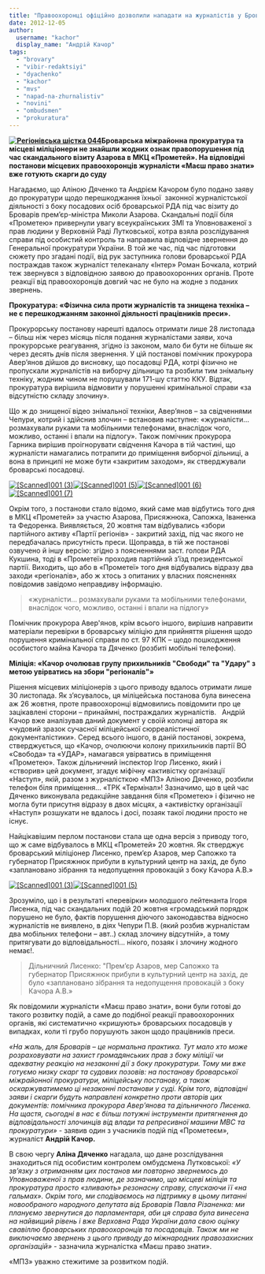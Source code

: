 ```yaml
---
title: "Правоохоронці офіційно дозволили нападати на журналістів у Броварах"
date: 2012-12-05
author: 
  username: "kachor"
  display_name: "Андрій Качор"
tags: 
  - "brovary"
  - "vibir-redaktsiyi"
  - "dyachenko"
  - "kachor"
  - "mvs"
  - "napad-na-zhurnalistiv"
  - "novini"
  - "ombudsmen"
  - "prokuratura"
---
```


**[![](https://mpz.brovary.org/wp-content/uploads/2012/12/Regionivska-shistka-044.jpg "Регіонівська шістка 044")](https://mpz.brovary.org/wp-content/uploads/2012/12/Regionivska-shistka-044.jpg)Броварська міжрайонна прокуратура та місцеві міліціонери не знайшли жодних ознак правопорушення під час скандального візиту Азарова в МКЦ «Прометей». На відповідні постанови місцевих правоохоронців журналісти «Маєш право знати» вже готують скарги до суду**  

Нагадаємо, що Аліною Дяченко та Андрієм Качором було подано заяву до прокуратури щодо перешкоджання їхньої  законної журналістської діяльності з боку посадових осіб броварської РДА під час візиту до Броварів прем’єр-міністра Миколи Азарова. Скандальні події біля «Прометею» привернули увагу всеукраїнських ЗМІ та Уповноваженої з прав людини у Верховній Раді Лутковської, котра взяла розслідування справи під особистий контроль та направила відповідне звернення до Генеральної прокуратури України. В той же час, під час підготовки сюжету про згадані події, від рук заступника голови броварської РДА постраждав також журналіст телеканалу «Інтер» Роман Бочкала, котрий теж звернувся з відповідною заявою до правоохоронних органів. Проте  реакції від правоохоронців довгий час не було на жодне з поданих звернень.

**Прокуратура: «Фізична сила проти журналістів та знищена техніка – не є перешкоджанням законної діяльності працівників преси».**

Прокурорську постанову нарешті вдалось отримати лише 28 листопада – більш ніж через місяць після подання журналістами заяви, хоча прокурорське реагування, згідно із законом, мало би бути не більше як через десять днів після звернення. У цій постанові помічник прокурора Авер’янов дійшов до висновку, що посадовці РДА, котрі фізично не пропускали журналістів на виборчу дільницю та розбили тим знімальну техніку, жодним чином не порушували 171-шу статтю ККУ. Відтак, прокуратура вирішила відмовити у порушенні кримінальної справи «за відсутністю складу злочину».

Що ж до знищеної відео знімальної техніки, Авер’янов – за свідченнями Чепури, котрий і здійснив злочин – встановив наступне: «журналісти… розмахували руками та мобільними телефонами, внаслідок чого, можливо, останні і впали на підлогу». Також помічник прокурора Гарника вирішив проігнорувати свідчення Качора в тій частині, що журналісти намагались потрапити до приміщення виборчої дільниці, а вона в принципі не може бути «закритим заходом», як стверджували броварські посадовці.

[![](https://mpz.brovary.org/wp-content/uploads/2012/12/Scanned001-31.jpg "[Scanned]001 (3)")](https://mpz.brovary.org/wp-content/uploads/2012/12/Scanned001-31.jpg)[![](https://mpz.brovary.org/wp-content/uploads/2012/12/Scanned001-51.jpg "[Scanned]001 (5)")](https://mpz.brovary.org/wp-content/uploads/2012/12/Scanned001-51.jpg)[![](https://mpz.brovary.org/wp-content/uploads/2012/12/Scanned001-6.jpg "[Scanned]001 (6)")](https://mpz.brovary.org/wp-content/uploads/2012/12/Scanned001-6.jpg)[![](https://mpz.brovary.org/wp-content/uploads/2012/12/Scanned001-7.jpg "[Scanned]001 (7)")](https://mpz.brovary.org/wp-content/uploads/2012/12/Scanned001-7.jpg)

Окрім того, з постанови стало відомо, який саме мав відбутись того дня в МКЦ «Прометей» за участю Азарова, Присяжнюка, Сапожка, Іваненка та Федоренка. Виявляється, 20 жовтня там відбувались «збори партійного активу «Партії регіонів» - закритий захід, під час якого не передбачалась присутність преси. Щоправда, в тій же постанові озвучено й іншу версію: згідно з поясненнями заст. голови РДА Кукшина, тоді в «Прометеї» проходив партійний з’їзд президентської партії. Виходить, що або в «Прометеї» того дня відбувались відразу два заходи «регіоналів», або ж хтось з опитаних у власних поясненнях повідомив завідомо неправдиву інформацію.

> «журналісти… розмахували руками та мобільними телефонами, внаслідок чого, можливо, останні і впали на підлогу»

Помічник прокурора Авер'янов, крім всього іншого, вирішив направити матеріали перевірки в броварську міліцію для прийняття рішення щодо порушення кримінальної справи по ст. 97 КПК – щодо пошкодження особистого майна Качора та Дяченко (розбиті мобільні телефони).

**Міліція: «Качор очолював групу прихильників "Свободи" та "Удару" з метою увірватись на збори "регіоналів"»**

Рішення місцевих міліціонерів з цього приводу вдалось отримати лише 30 листопада. Як з’ясувалось, ця міліцейська постанова була винесена аж 26 жовтня, проте правоохоронці відмовились повідомити про це зацікавлені сторони – принаймні, постраждалих журналістів.   Андрій Качор вже аналізував даний документ у своїй колонці автора як «чудовий зразок сучасної міліцейської сюрреалістичної документалістики». Серед всього іншого, в даній постанові, зокрема, стверджується, що «Качор, очолюючи колону прихильників партії ВО «Свобода» та «УДАР», намагався увірватись в приміщення «Прометею». Також дільничний інспектор Ігор Лисенко, який і «створив» цей документ, згадує міфічну «активістку організації «Наступ», якій, разом з журналісткою «МПЗ» Аліною Дяченко, розбили телефон біля приміщення… «ТРК «Термінал»! Зазначимо, що в цей час Дяченко виконувала редакційне завдання біля «Прометею» і фізично не могла бути присутня відразу в двох місцях, а «активістку організації «Наступ» розшукати не вдалось і досі, позаяк такої людини просто не існує.

Найцікавішим перлом постанови стала ще одна версія з приводу того, що ж саме відбувалось в МКЦ «Прометей» 20 жовтня. Як стверджує броварський міліціонер Лисенко, прем’єр Азаров, мер Сапожко та губернатор Присяжнюк прибули в культурний центр на захід, де було «заплановано зібрання та недопущення провокацій з боку Качора А.В.»

[![](https://mpz.brovary.org/wp-content/uploads/2012/12/Scanned001-3.jpg "[Scanned]001 (3)")](https://mpz.brovary.org/wp-content/uploads/2012/12/Scanned001-3.jpg)[![](https://mpz.brovary.org/wp-content/uploads/2012/12/Scanned001-5.jpg "[Scanned]001 (5)")](https://mpz.brovary.org/wp-content/uploads/2012/12/Scanned001-5.jpg)

Зрозуміло, що і в результаті «перевірки» молодшого лейтенанта Ігоря Лисенка, під час скандальних подій 20 жовтня «громадський порядок порушено не було, фактів порушення діючого законодавства відносно журналістів не виявлено, в діях Чепури П.В. (який розбив журналістам два мобільних телефони – авт..) склад злочину відсутній», а тому притягувати до відповідальності… нікого, позаяк і злочину жодного немає!.

> Дільничний Лисенко: "Прем’єр Азаров, мер Сапожко та губернатор Присяжнюк прибули в культурний центр на захід, де було «заплановано зібрання та недопущення провокацій з боку Качора А.В.»

Як повідомили журналісти «Маєш право знати», вони були готові до такого розвитку подій, а саме до подібної реакції правоохоронних органів, які систематично «кришують» броварських посадовців у випадках, коли ті грубо порушують закон щодо працівників преси.

_«На жаль, для Броварів – це нормальна практика. Тут мало хто може розраховувати на захист громадянських прав з боку міліції чи адекватну реакцію на незаконні дії з боку прокуратури. Тому ми вже готуємо низку скарг та судових позовів: на постанову броварської міжрайонної прокуратури, міліцейську постанову, а також оскаржуватимемо ці незаконні постанови у суді. Крім того, відповідні заяви і скарги будуть направлені конкретно проти авторів цих документів: помічника прокурора Авер’янова та дільничного Лисенка. На щастя, сьогодні в нас є більш потужні інструменти притягнення до відповідальності злочинців від влади та репресивної машини МВС та прокуратури»_ - заявив один з учасників подій під «Прометеєм», журналіст **Андрій Качор.**

В свою чергу **Аліна Дяченко** нагадала, що дане розслідування знаходиться під особистим контролем омбудсмена Лутковської: _«У зв’язку з отриманням цих постанов ми повторно звернемось до Уповноваженої з прав людини, де зазначимо, що місцеві міліція та прокуратура просто «зливають» резонасну справу, спускаючи її «на гальмах». Окрім того, ми сподіваємось на підтримку в цьому питанні новообраного народного депутата від Броварів Павла Різаненка: ми плануємо звернутися до парламентаря, аби ця справа була винесена на найвищий рівень і вже Верховна Рада України дала свою оцінку свавіллю броварських правоохоронців та посадовців. Також ми не виключаємо звернень з цього приводу до міжнародних правозахисних організацій»_ - зазначила журналістка «Маєш право знати».

«МПЗ» уважно стежитиме за розвитком подій.
